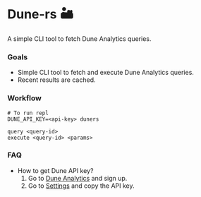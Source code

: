 # Dune-rs 🏜️
A simple CLI tool to fetch Dune Analytics queries.

### Goals
- Simple CLI tool to fetch and execute Dune Analytics queries.
- Recent results are cached.

### Workflow
```
# To run repl
DUNE_API_KEY=<api-key> duners

query <query-id>
execute <query-id> <params>
```

### FAQ 
- How to get Dune API key?
  1. Go to [Dune Analytics](https://duneanalytics.com/) and sign up.
  2. Go to [Settings](https://duneanalytics.com/settings) and copy the API key.
